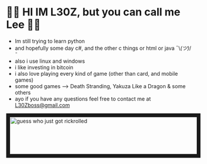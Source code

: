 # 🍑🍑 HI IM L30Z, but you can call me Lee 🍊🍊
- Im still trying to learn python 
- and hopefully some day c#, and the other c things or html or java ¯\\_(ツ)_/¯ 
- also i use linux and windows
- i like investing in bitcoin 
- i also love playing every kind of game (other than card, and mobile games)
- some good games --> Death Stranding, Yakuza Like a Dragon & some others
- ayo if you have any questions feel free to contact me at L30Zboss@gmail.com

<a href="https://www.youtube.com/watch?v=dQw4w9WgXcQ
" target="_blank"><img src="http://www.imgur.com/a/ZqpEj5D" 
alt="guess who just got rickrolled" width="750" height="100" border="10" /></a>
